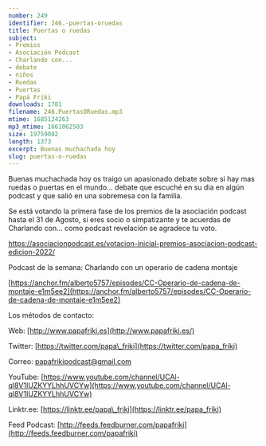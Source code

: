 ```yaml
---
number: 249
identifier: 246.-puertas-oruedas
title: Puertas o ruedas
subject:
- Premios
- Asociación Podcast
- Charlando con...
- debate
- niños
- Ruedas
- Puertas
- Papá Friki
downloads: 1781
filename: 246.PuertasORuedas.mp3
mtime: 1685124263
mp3_mtime: 1661062503
size: 19759082
length: 1373
excerpt: Buenas muchachada hoy
slug: puertas-o-ruedas
---
```

Buenas muchachada hoy os traigo un apasionado debate sobre si hay mas ruedas o puertas en el mundo... debate que escuché en su dia en algún podcast y que salió en una sobremesa con la familia.

Se está votando la primera fase de los premios de la asociación podcast hasta el 31 de Agosto, si eres socio o simpatizante y te acuerdas de Charlando con... como podcast revelación se agradece tu voto.

https://asociacionpodcast.es/votacion-inicial-premios-asociacion-podcast-edicion-2022/

Podcast de la semana: Charlando con un operario de cadena montaje

[https://anchor.fm/alberto5757/episodes/CC-Operario-de-cadena-de-montaje-e1m5ee2](https://anchor.fm/alberto5757/episodes/CC-Operario-de-cadena-de-montaje-e1m5ee2)

Los métodos de contacto:

Web: [http://www.papafriki.es](http://www.papafriki.es/)

Twitter: [https://twitter.com/papa\_friki](https://twitter.com/papa_friki)

Correo: [papafrikipodcast@gmail.com](https://archive.org/details/papafrikipodast@gmail.com)

YouTube: [https://www.youtube.com/channel/UCAl-ql8V1IUZKYYLhhUVCYw](https://www.youtube.com/channel/UCAl-ql8V1IUZKYYLhhUVCYw)

Linktr.ee: [https://linktr.ee/papa\_friki](https://linktr.ee/papa_friki)

Feed Podcast: [http://feeds.feedburner.com/papafriki](http://feeds.feedburner.com/papafriki)